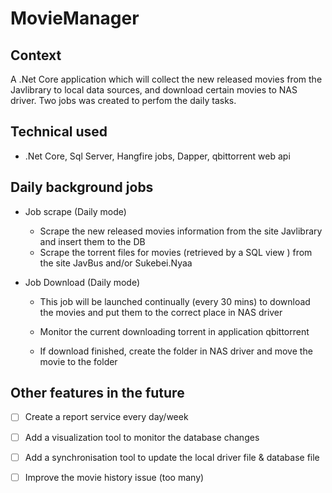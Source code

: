 # MovieManager

## Context

A .Net Core application which will collect the new released movies from the Javlibrary to local data sources, and download certain movies to NAS driver.
Two jobs was created to perfom the daily tasks.


## Technical used
- .Net Core, Sql Server, Hangfire jobs, Dapper, qbittorrent web api


## Daily background jobs

- Job scrape (Daily mode)

  - Scrape the new released movies information from the site Javlibrary and insert them to the DB
  - Scrape the torrent files for movies (retrieved by a SQL view ) from the site JavBus and/or Sukebei.Nyaa

- Job Download (Daily mode)

  - This job will be launched continually (every 30 mins) to download the movies and put them to the correct place in NAS driver

  - Monitor the current downloading torrent in application qbittorrent

  - If download finished, create the folder in NAS driver and move the movie to the folder


## Other features in the future

- [ ] Create a report service every day/week
- [ ] Add a visualization tool to monitor the database changes
- [ ] Add a synchronisation tool to update the local driver file & database file
- [ ] Improve the movie history issue (too many)


